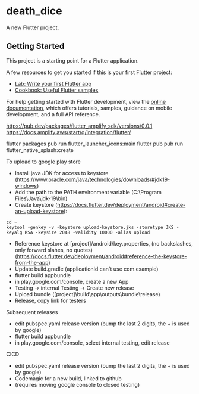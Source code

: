 # death_dice

A new Flutter project.

## Getting Started

This project is a starting point for a Flutter application.

A few resources to get you started if this is your first Flutter project:

- [Lab: Write your first Flutter app](https://docs.flutter.dev/get-started/codelab)
- [Cookbook: Useful Flutter samples](https://docs.flutter.dev/cookbook)

For help getting started with Flutter development, view the
[online documentation](https://docs.flutter.dev/), which offers tutorials,
samples, guidance on mobile development, and a full API reference.


https://pub.dev/packages/flutter_amplify_sdk/versions/0.0.1
https://docs.amplify.aws/start/q/integration/flutter/

flutter packages pub run flutter_launcher_icons:main
flutter pub pub run flutter_native_splash:create


To upload to google play store
- Install java JDK for access to keystore (https://www.oracle.com/java/technologies/downloads/#jdk19-windows)
- Add the path to the PATH environment variable (C:\Program Files\Java\jdk-19\bin)
- Create keystore (https://docs.flutter.dev/deployment/android#create-an-upload-keystore):
```
cd ~
keytool -genkey -v -keystore upload-keystore.jks -storetype JKS -keyalg RSA -keysize 2048 -validity 10000 -alias upload
```
- Reference keystore at [project]/android/key.properties, (no backslashes, only forward slahes, no quotes) (https://docs.flutter.dev/deployment/android#reference-the-keystore-from-the-app)
- Update build.gradle (applicationId can't use com.example)
- flutter build appbundle
- in play.google.com/console, create a new App
- Testing -> internal Testing -> Create new release
- Upload bundle ([project]\build\app\outputs\bundle\release)
- Release, copy link for testers

Subsequent releases
- edit pubspec.yaml release version (bump the last 2 digits, the + is used by google)
- flutter build appbundle
- in play.google.com/console, select internal testing, edit release





CICD
- edit pubspec.yaml release version (bump the last 2 digits, the + is used by google)
- Codemagic for a new build, linked to github
- (requires moving google console to closed testing)
